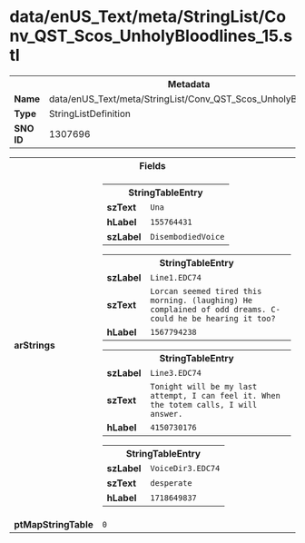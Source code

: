 <h1>data/enUS_Text/meta/StringList/Conv_QST_Scos_UnholyBloodlines_15.stl</h1><table><tr><th colspan="100%">Metadata</th></tr><tr><td><b>Name</b></td><td>data/enUS_Text/meta/StringList/Conv_QST_Scos_UnholyBloodlines_15.stl</td></tr><tr><td><b>Type</b></td><td>StringListDefinition</td></tr><tr><td><b>SNO ID</b></td><td>1307696</td></tr></table>

<table><tr><th colspan="100%">Fields</th></tr><tr><td><b>arStrings</b></td><td><table><tr><th colspan="100%">StringTableEntry</th></tr><tr><td><b>szText</b></td><td><code>Una</code></td></tr><tr><td><b>hLabel</b></td><td><code>155764431</code></td></tr><tr><td><b>szLabel</b></td><td><code>DisembodiedVoice</code></td></tr></table>


<table><tr><th colspan="100%">StringTableEntry</th></tr><tr><td><b>szLabel</b></td><td><code>Line1.EDC74</code></td></tr><tr><td><b>szText</b></td><td><code>Lorcan seemed tired this morning. (laughing) He complained of odd dreams. C-could he be hearing it too?</code></td></tr><tr><td><b>hLabel</b></td><td><code>1567794238</code></td></tr></table>


<table><tr><th colspan="100%">StringTableEntry</th></tr><tr><td><b>szLabel</b></td><td><code>Line3.EDC74</code></td></tr><tr><td><b>szText</b></td><td><code>Tonight will be my last attempt, I can feel it. When the totem calls, I will answer.</code></td></tr><tr><td><b>hLabel</b></td><td><code>4150730176</code></td></tr></table>


<table><tr><th colspan="100%">StringTableEntry</th></tr><tr><td><b>szLabel</b></td><td><code>VoiceDir3.EDC74</code></td></tr><tr><td><b>szText</b></td><td><code>desperate</code></td></tr><tr><td><b>hLabel</b></td><td><code>1718649837</code></td></tr></table>


</td></tr><tr><td><b>ptMapStringTable</b></td><td><code>0</code></td></tr></table>

